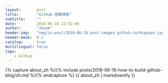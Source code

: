 ```yaml
---
layout:       post
title:        "Github 搭建博客"
subtitle:     ""
date:         2018-06-16 22:52:00
author:       "JoouA"
header-img:   "img/in-post/2018-06-16-post-images-github-io/Hippopx.jpg"
header-mask:  0.3
catalog:      true
multilingual: false
tags:
    - Github
---
```


<!-- Chinese Version -->
<div class="zh post-container">
    {% capture about_zh %}{% include posts/2018-06-16-how-to-build-github-blog/zh.md %}{% endcapture %}
    {{ about_zh | markdownify }}
</div>